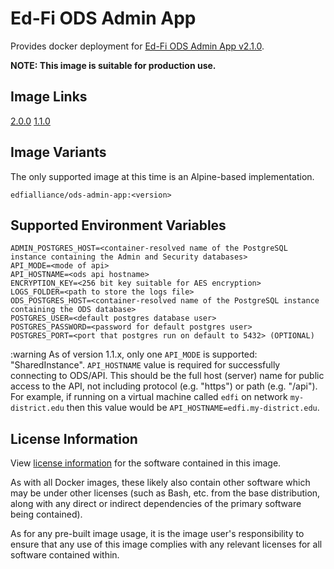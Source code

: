 # Ed-Fi ODS Admin App

Provides docker deployment for [Ed-Fi ODS Admin App
v2.1.0](https://techdocs.ed-fi.org/display/ADMIN/).

**NOTE: This image is suitable for production use.**

## Image Links

[2.0.0](https://github.com/Ed-Fi-Alliance-OSS/Ed-Fi-ODS-Docker/blob/v2.0.0/Web-Ods-Admin/Alpine/pgsql/Dockerfile)
[1.1.0](https://github.com/Ed-Fi-Alliance-OSS/Ed-Fi-ODS-Docker/blob/v1.1.0/Web-Ods-Admin/Dockerfile)

## Image Variants

The only supported image at this time is an Alpine-based implementation.

`edfialliance/ods-admin-app:<version>`

## Supported Environment Variables

```none
ADMIN_POSTGRES_HOST=<container-resolved name of the PostgreSQL instance containing the Admin and Security databases>
API_MODE=<mode of api>
API_HOSTNAME=<ods api hostname>
ENCRYPTION_KEY=<256 bit key suitable for AES encryption>
LOGS_FOLDER=<path to store the logs file>
ODS_POSTGRES_HOST=<container-resolved name of the PostgreSQL instance containing the ODS database>
POSTGRES_USER=<default postgres database user>
POSTGRES_PASSWORD=<password for default postgres user>
POSTGRES_PORT=<port that postgres run on default to 5432> (OPTIONAL)
```

:warning As of version 1.1.x, only one `API_MODE` is supported:
"SharedInstance".
`API_HOSTNAME` value is required for successfully connecting to ODS/API. This should be the full host (server) name for public access to the API, not including protocol (e.g. "https") or path (e.g. "/api"). For example, if running on a virtual machine called `edfi` on network `my-district.edu` then this value would be `API_HOSTNAME=edfi.my-district.edu`.

## License Information

View [license
information](https://github.com/Ed-Fi-Alliance-OSS/Ed-Fi-ODS-Docker/blob/main/LICENSE)
for the software contained in this image.

As with all Docker images, these likely also contain other software which may be
under other licenses (such as Bash, etc. from the base distribution, along with
any direct or indirect dependencies of the primary software being contained).

As for any pre-built image usage, it is the image user's responsibility to
ensure that any use of this image complies with any relevant licenses for all
software contained within.
